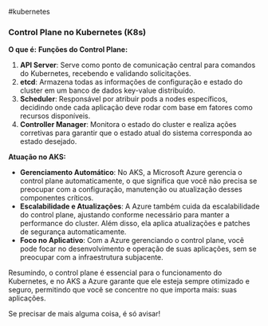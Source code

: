 #kubernetes 
### Control Plane no Kubernetes (K8s)

**O que é:**
**Funções do Control Plane:**
1. **API Server**: Serve como ponto de comunicação central para comandos do Kubernetes, recebendo e validando solicitações.
2. **etcd**: Armazena todas as informações de configuração e estado do cluster em um banco de dados key-value distribuído.
3. **Scheduler**: Responsável por atribuir pods a nodes específicos, decidindo onde cada aplicação deve rodar com base em fatores como recursos disponíveis.
4. **Controller Manager**: Monitora o estado do cluster e realiza ações corretivas para garantir que o estado atual do sistema corresponda ao estado desejado.

**Atuação no AKS:**
- **Gerenciamento Automático**: No AKS, a Microsoft Azure gerencia o control plane automaticamente, o que significa que você não precisa se preocupar com a configuração, manutenção ou atualização desses componentes críticos.
- **Escalabilidade e Atualizações**: A Azure também cuida da escalabilidade do control plane, ajustando conforme necessário para manter a performance do cluster. Além disso, ela aplica atualizações e patches de segurança automaticamente.
- **Foco no Aplicativo**: Com a Azure gerenciando o control plane, você pode focar no desenvolvimento e operação de suas aplicações, sem se preocupar com a infraestrutura subjacente.

Resumindo, o control plane é essencial para o funcionamento do Kubernetes, e no AKS a Azure garante que ele esteja sempre otimizado e seguro, permitindo que você se concentre no que importa mais: suas aplicações.

Se precisar de mais alguma coisa, é só avisar!